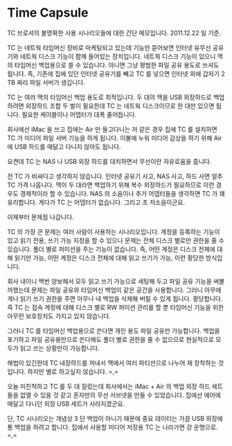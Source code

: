 # Time Capsule

TC 브로셔의 불명확한 사용 시나리오들에 대한 간단 메모입니다. 2011.12.22 일 기준.

TC 는 네트웍 타임머신 장비로 마케팅되고 있는데 기능만 뜯어보면 인터넷 유무선 공유기와 네트웍 디스크 기능이 함께 들어있는 장치입니다. 네트웍 디스크 기능이 있으니 맥의 타임머신 백업용으로 쓸 수 있습니다. 아니면 그냥 평범한 파일 공유 용도로 쓰셔도 됩니다. 즉, 기존에 집에 있던 인터넷 공유기를 빼고 TC 를 넣으면 인터넷 외에 갑자기 2 TB 짜리 파일 서버가 생깁니다.

TC 는 여러 맥의 타임머신 백업 용도로 최적입니다. 두 대의 맥을 USB 외장하드로 백업하려면 외장하드 조합 두 벌이 필요한데 TC 는 네트웍 디스크이므로 한 대만 있으면 됩니다. 필요한 케이블이나 어뎁터가 대폭 줄어듭니다.

회사에선 iMac 을 쓰고 집에는 Air 만 들고다니는 저 같은 경우 집에 TC 를 설치하면 TC 가 미디어 파일 서버 기능을 하게 됩니다. 이불에 누워 미디어 감상을 하기 위해 Air 에 USB 하드를 매달고 다니지 않아도 됩니다.

요켠데 TC 는 NAS 나 USB 외장 하드를 대치하면서 무선이란 자유로움을 줍니다.

전 TC 가 비싸다고 생각하지 않습니다. 인터넷 공유기 사고, NAS 사고, 하드 사면 얼추 TC 가격 나옵니다.
맥이 두 대라면 백업하기 위해 복수 외장하드가 필요하므로 이런 경우도 경제적이라 할 수 있습니다. 
NAS 의 소음이나 추가 어뎁터들을 생각하면 TC 가 꽤 유리합니다. 게다가 TC 는 어뎁터가 없습니다. 그리고 초 저소음이군요.

이제부터 문제점 나갑니다.

TC 의 가장 큰 문제는 여러 사람이 사용하는 시나리오입니다.
계정을 등록하는 기능이 있고 읽기 전용, 쓰기 가능 지정을 할 수 있으나 문제는 전체 디스크 별로만 권한을 줄 수 있습니다.
폴더 별로 퍼미션을 주는 기능이 없습니다.
즉, 어떤 계정은 디스크 전체에 대해 읽기만 가능, 어떤 계정은 디스크 전체에 대해 읽고 쓰기가 가능, 이런 황당한 방식입니다.

회사 내이니 백번 양보해서 모두 읽고 쓰기 가능으로 세팅해 두고 파일 공유 기능을 써볼까했는데
문제는 파일 공유와 타임머신 백업이 같은 공간을 사용합니다. 그러니 아무에게나 읽기 쓰기 권한을 주면 아무나 내 백업을 삭제해 버릴 수 있게 됩니다. 황당합니다.
즉 TC 는 접속 계정에 대해 디스크 별로 RW 퍼미션 관리를 할 뿐 타임머신 기능을 위한 아무런 보호장치도 가지고 있지 않습니다. 

그러니 TC 를 타임머신 백업용으로 쓴다면 개인 용도 파일 공유만 가능합니다. 백업을 포기하고 파일 공유용만으로 쓴다해도 폴더 별로 권한을 줄 수 없으므로 현실적으로 모두가 읽고 쓰는 상황만이 가능합니다.

해법이 있긴한데 TC 내장하드를 꺼내서 맥에서 여러 파티션으로 나누어 재 장착하는 것입니다. 하지만 별로 하고싶지 않습니다. =,=

오늘 미친척하고 TC 를 두 대 질렀는데 회사에서는 iMac + Air 의 백업 외장 하드 세트들을 없앨 수 있을 것 같고 혼자만의 무선 서브넷을 만들 수 있었습니다. 집에선 에어에 매달고 다니던 외장 USB 세트가 사라지겠군요.

단, TC 시나리오는 개념상 3 단 백업이 아니기 때문에 중요 데이터는 가끔 USB 외장에 통 백업을 하려고 합니다. 집에서 사용할 미디어 저장용 TC 는 나라가면 걍 운명으로. =,=